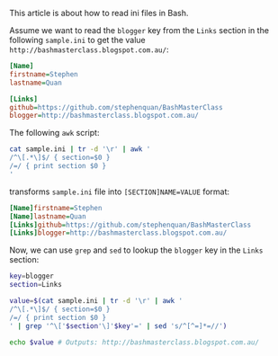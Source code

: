 This article is about how to read ini files in Bash.

Assume we want to read the `blogger` key from the `Links` section in the following `sample.ini` to get the value `http://bashmasterclass.blogspot.com.au/`:

```ini
[Name]
firstname=Stephen
lastname=Quan

[Links]
github=https://github.com/stephenquan/BashMasterClass
blogger=http://bashmasterclass.blogspot.com.au/
```

The following `awk` script:

```bash
cat sample.ini | tr -d '\r' | awk '
/^\[.*\]$/ { section=$0 }
/=/ { print section $0 }
'
```

transforms `sample.ini` file into `[SECTION]NAME=VALUE` format:

```ini
[Name]firstname=Stephen
[Name]lastname=Quan
[Links]github=https://github.com/stephenquan/BashMasterClass
[Links]blogger=http://bashmasterclass.blogspot.com.au/
```

Now, we can use `grep` and `sed` to lookup the `blogger` key in the `Links` section:

```bash
key=blogger
section=Links

value=$(cat sample.ini | tr -d '\r' | awk '
/^\[.*\]$/ { section=$0 }
/=/ { print section $0 }
' | grep '^\['$section'\]'$key'=' | sed 's/^[^=]*=//')

echo $value # Outputs: http://bashmasterclass.blogspot.com.au/
```
